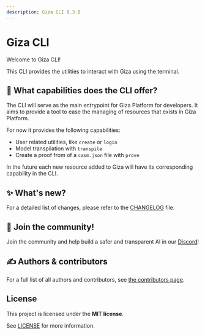 ```yaml
---
description: Giza CLI 0.3.0
---
```


# Giza CLI

Welcome to Giza CLI!

This CLI provides the utilities to interact with Giza using the terminal.

## 🤔 What capabilities does the CLI offer?

The CLI will serve as the main entrypoint for Giza Platform for developers. It aims to provide a tool to ease the managing of resources that exists in Giza Platform.

For now it provides the following capabilities:

* User related utilities, like `create` or `login`
* Model transpilation with `transpile`
* Create a proof from of a `casm.json` file with `prove`

In the future each new resource added to Giza will have its corresponding capability in the CLI.

## ✨ What's new?

For a detailed list of changes, please refer to the [CHANGELOG](https://github.com/gizatechxyz/giza-cli/blob/main/CHANGELOG.md) file.

## 💖 Join the community!

Join the community and help build a safer and transparent AI in our [Discord](https://discord.gg/Kt24CsMb5k)!

## ✍️ Authors & contributors

For a full list of all authors and contributors, see [the contributors page](https://github.com/gizatechxyz/giza-cli/graphs/contributors).

## License

This project is licensed under the **MIT license**.

See [LICENSE](https://github.com/gizatechxyz/giza-cli/blob/main/LICENSE/README.md) for more information.
